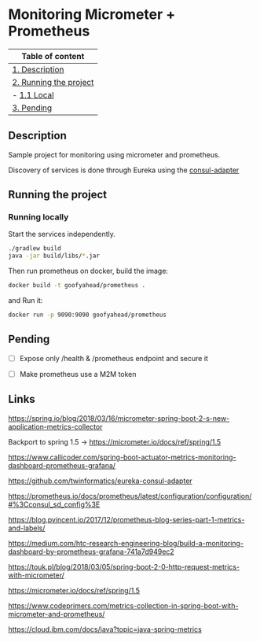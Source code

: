 # Monitoring Micrometer + Prometheus

| Table of content|
| ------------------- |
| [1. Description](#description)|
| [2. Running the project](#running-the-project)|
| - [1.1 Local](#running-locally)|
| [3. Pending](#pending)|

## Description

Sample project for monitoring using micrometer and prometheus.

Discovery of services is done through Eureka using the [consul-adapter](https://github.com/twinformatics/eureka-consul-adapter) 

## Running the project

### Running locally

Start the services independently.

```bash
./gradlew build
java -jar build/libs/*.jar
```

Then run prometheus on docker, build the image:

```bash
docker build -t goofyahead/prometheus . 
```

and Run it:

```bash
docker run -p 9090:9090 goofyahead/prometheus
```


## Pending

- [ ] Expose only /health & /prometheus endpoint and secure it

- [ ] Make prometheus use a M2M token

## Links

https://spring.io/blog/2018/03/16/micrometer-spring-boot-2-s-new-application-metrics-collector

Backport to spring 1.5 -> https://micrometer.io/docs/ref/spring/1.5

https://www.callicoder.com/spring-boot-actuator-metrics-monitoring-dashboard-prometheus-grafana/

https://github.com/twinformatics/eureka-consul-adapter

https://prometheus.io/docs/prometheus/latest/configuration/configuration/#%3Cconsul_sd_config%3E

https://blog.pvincent.io/2017/12/prometheus-blog-series-part-1-metrics-and-labels/

https://medium.com/htc-research-engineering-blog/build-a-monitoring-dashboard-by-prometheus-grafana-741a7d949ec2

https://touk.pl/blog/2018/03/05/spring-boot-2-0-http-request-metrics-with-micrometer/

https://micrometer.io/docs/ref/spring/1.5

https://www.codeprimers.com/metrics-collection-in-spring-boot-with-micrometer-and-prometheus/

https://cloud.ibm.com/docs/java?topic=java-spring-metrics

